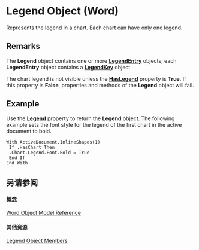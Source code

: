 
# Legend Object (Word)

Represents the legend in a chart. Each chart can have only one legend.


## Remarks

 The **Legend** object contains one or more **[LegendEntry](9f793578-cb9b-faa1-f0a1-ea0f9e90dc6f.md)** objects; each **LegendEntry** object contains a **[LegendKey](07578528-3e73-7898-47dc-296aefb854f0.md)** object.

The chart legend is not visible unless the  **[HasLegend](057fedc3-4f23-9c28-3196-836523d83656.md)** property is **True**. If this property is **False**, properties and methods of the **Legend** object will fail.


## Example

Use the  **[Legend](b1ffdbfb-854c-bd65-dd63-d3b8d0547f67.md)** property to return the **Legend** object. The following example sets the font style for the legend of the first chart in the active document to bold.


```
With ActiveDocument.InlineShapes(1) 
 If .HasChart Then 
 .Chart.Legend.Font.Bold = True 
 End If 
End With
```


## 另请参阅


#### 概念


[Word Object Model Reference](be452561-b436-bb9b-6f94-3faa9a74a6fd.md)
#### 其他资源


[Legend Object Members](http://msdn.microsoft.com/library/1f7b2d54-ba9a-badf-dfcd-d4768aef4708%28Office.15%29.aspx)
